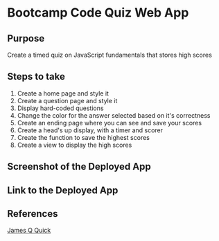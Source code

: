 # Bootcamp Code Quiz Web App

## Purpose

Create a timed quiz on JavaScript fundamentals that stores high scores

## Steps to take

1. Create a home page and style it
1. Create a question page and style it 
1. Display hard-coded questions
1. Change the color for the answer selected based on it's correctness
1. Create an ending page where you can see and save your scores
1. Create a head's up display, with a timer and scorer
1. Create the function to save the highest scores
1. Create a view to display the high scores

## Screenshot of the Deployed App

## Link to the Deployed App


## References

[James Q Quick](https://www.youtube.com/watch?v=DFhmNLKwwGw&list=PLDlWc9AfQBfZIkdVaOQXi1tizJeNJipEx&index=9)
